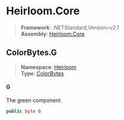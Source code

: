 # Heirloom.Core

> **Framework**: .NETStandard,Version=v2.1  
> **Assembly**: [Heirloom.Core][0]  

## ColorBytes.G

> **Namespace**: [Heirloom][0]  
> **Type**: [ColorBytes][1]  

#### G

The green component.

```cs
public byte G
```

[0]: ../Heirloom.Core.md
[1]: Heirloom.ColorBytes.md
